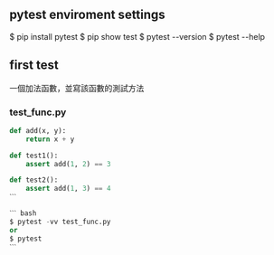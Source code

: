 ## pytest enviroment settings
$ pip install pytest
$ pip show test
$ pytest --version
$ pytest --help

## first test
一個加法函數，並寫該函數的測試方法

### test_func.py
``` python
def add(x, y):
    return x + y

def test1():
    assert add(1, 2) == 3

def test2():
    assert add(1, 3) == 4
ˋˋˋ

ˋˋˋ bash
$ pytest -vv test_func.py
or
$ pytest
ˋˋˋ